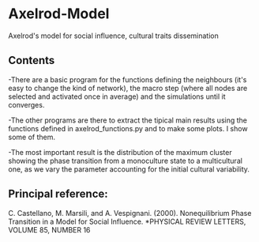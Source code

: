 # Axelrod-Model
Axelrod's model for social influence, cultural traits dissemination

## Contents

-There are a basic program for the functions defining the neighbours (it's easy to change the kind of network), the macro step (where all nodes are selected and activated once in average) and the simulations until it converges.

-The other programs are there to extract the tipical main results using the functions defined in axelrod_functions.py and to make some plots. I show some of them.

-The most important result is the distribution of the maximum cluster showing the phase transition from a monoculture state to a multicultural one, as we vary the parameter accounting for the initial cultural variability.


## Principal reference:

C. Castellano, M. Marsili, and A. Vespignani. (2000). Nonequilibrium Phase Transition in a Model for Social Influence. *PHYSICAL REVIEW LETTERS, VOLUME 85, NUMBER 16
